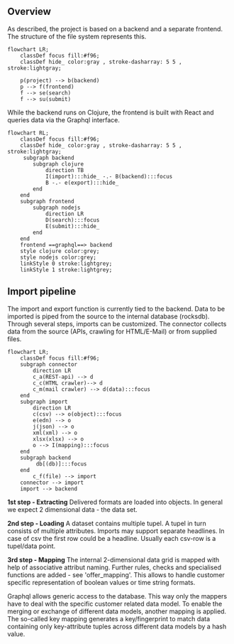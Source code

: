 ## Overview

As described, the project is based on a backend and a separate frontend. The structure of the file system represents this.

```mermaid
flowchart LR;
    classDef focus fill:#f96;
    classDef hide_ color:gray , stroke-dasharray: 5 5 , stroke:lightgray;

    p(project) --> b(backend)
    p --> f(frontend)
    f --> se(search)
    f --> su(submit)

```

While the backend runs on Clojure, the frontend is built with React and queries data via the Graphql interface.

```mermaid
flowchart RL;
    classDef focus fill:#f96;
    classDef hide_ color:gray , stroke-dasharray: 5 5 , stroke:lightgray;
     subgraph backend
        subgraph clojure
            direction TB
            I(import):::hide_ -.- B(backend):::focus
            B -.- e(export):::hide_
        end
    end
    subgraph frontend
        subgraph nodejs
            direction LR
            D(search):::focus
            E(submit):::hide_
        end
    end
    frontend ==graphql==> backend
    style clojure color:grey;
    style nodejs color:grey;
    linkStyle 0 stroke:lightgrey;
    linkStyle 1 stroke:lightgrey;
```

## Import pipeline

The import and export function is currently tied to the backend. Data to be
imported is piped from the source to the internal database (rocksdb). Through
several steps, imports can be customized. The connector collects data from the
source (APIs, crawling for HTML/E-Mail) or from supplied files.

```mermaid
flowchart LR;
    classDef focus fill:#f96;
    subgraph connector
        direction LR
        c_a(REST-api) --> d
        c_c(HTML crawler)--> d
        c_m(mail crawler) --> d(data):::focus
    end
    subgraph import
        direction LR
        c(csv) --> o(object):::focus
        e(edn) --> o
        j(json) --> o
        xml(xml) --> o
        xlsx(xlsx) --> o
        o --> I(mapping):::focus
    end
    subgraph backend
         db[(db)]:::focus
    end
        c_f(file) --> import
    connector --> import
    import --> backend
```

**1st step - Extracting** Delivered formats are loaded into objects. In general we expect 2 dimensional data - the data set.

**2nd step - Loading** A dataset contains multiple tupel. A tupel in turn consists of multiple attributes. Imports may support separate headlines. In case of csv the first row could be a headline. Usually each csv-row is a tupel/data point.

**3rd step - Mapping** The internal 2-dimensional data grid is mapped with help of associative attribut naming. Further rules, checks and specialised functions are added - see 'offer_mapping'. This allows to handle customer specific representation of boolean values or time string formats.

Graphql allows generic access to the database. This way only the mappers have to
deal with the specific customer related data model. To enable the merging or
exchange of different data models, another mapping is applied. The so-called key
mapping generates a key/fingerprint to match data containing only key-attribute
tuples across different data models by a hash value.
